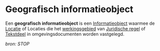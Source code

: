 # Geografisch informatieobject

Een **geografisch informatieobject** is een [Informatieobject](#begrip-informatieobject) waarmee de [Locatie](#begrip-locatie) of Locaties die 
het [werkingsgebied](#begrip-werkingsgebied) van [Juridische regel](#begrip-juridische-regel) of [Tekstdeel](#begrip-tekstdeel) in omgevingsdocumenten 
worden vastgelegd.

*bron: STOP*
